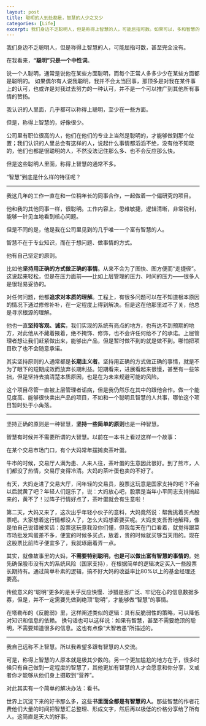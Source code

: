 ```yaml
---
layout: post
title: 聪明的人到处都是，智慧的人少之又少
categories: [Life]
excerpt: 我们身边不乏聪明人，但是称得上智慧的人，可能屈指可数。如果可以，多和智慧的人共事、共处。或者多读书，好书里面都是几乎免费的智慧。
---
```



我们身边不乏聪明人，但是称得上智慧的人，可能屈指可数，甚至完全没有。

在我看来，**“聪明”只是一个中性词**。

说一个人聪明，通常是说他在某些方面聪明，而每个正常人多多少少在某些方面都是聪明的。
如果偶尔有人说我聪明，我并不会太当回事，那顶多是对我在某件事上的认可，也或许是对我过去努力的一种认可，并不是一个可以推广到其他所有事情的赞扬。

我认识的人里面，几乎都可以称得上聪明，至少在一些方面。

但是，称得上智慧的，好像很少。

公司里有职位很高的人，他们在他们的专业上当然是聪明的，才能够做到那个位置；我们认识的人里总会有这样的人，说起什么事情都滔滔不绝，没有他不知晓的，他们也都是很聪明的人，不然没法记住那么多、也不会反应那么快。

但是这些聪明人里面，称得上智慧的通常不多。

“智慧”到底是什么样的特征呢？

---

我这几年的工作一直在和一位稍年长的同事合作，一起做着一个偏研究的项目。

他和我的其他同事一样，很聪明。工作内容上，思维敏捷，逻辑清晰，非常锐利，能够一针见血地看到核心问题。

但是不同的是，他是我在公司里见到的几乎唯一一个富有智慧的人。

智慧不在于专业知识，而在于想问题、做事情的方式。

他有自己坚定的原则。

比如他**坚持用正确的方式做正确的事情**。从来不会为了图快、图方便而“走捷径”。这说起来轻松，但是在压力面前——比如上层管理的压力、时间的压力——很多人是很轻易妥协的。

对任何问题，他都**追求对本质的理解**。工程上，有很多问题可以在不知道根本原因的情况下通过修修补补，在一定程度上得到解决。但是这在他那里过不了关，他总是寻求根源的理解。

他也一直**坚持客观、诚实**，我们实现的系统有亮点的地方，也有达不到预期的地方，对此他从不藏着掖着，绝不掩饰、修饰，也不会许任何给不了的承诺。上层管理者想让我们赶紧做出来，能够出产品，但是暂时做不到的就是做不到。哪怕把项目砍了也不会随意承诺。

其实坚持原则的人通常都是**长期主义者**。坚持用正确的方式做正确的事情，就是不为了眼下的短期成效而放弃长期利益。短期看来，进展看起来很慢，甚至有一些笨拙，但是坚持去搞清楚本质原因，也是在为未来规避可能的风险。

这个项目尽管一直被上层管理者诟病，但是我仍然乐在其中的跟他合作。做一个能见度高、能够很快卖出产品的项目，不如和一个聪明且智慧的人共事，哪怕这个项目暂时处于小角落。

---

坚持正确的原则是一种智慧，**坚持一些简单的原则**也是一种智慧。

智慧有时候并不需要所谓的大智慧。以前在一本书上看过这样一个故事：

在某个交易市场门口，有个大妈常年摆摊卖茶叶蛋。

牛市的时候，交易厅人满为患、人来人往，茶叶蛋的生意因此很好。到了熊市，人们都没了热情，交易厅变得冷清。大妈的茶叶蛋也卖的不好了。

有天，大妈走进了交易大厅，问年轻的交易员，股票这玩意是国家支持的吧？不会以后就黄了吧？年轻人们逗乐了，说：大妈放心吧，股票是当年小平同志支持搞起来的，黄不了！过阵子行情好点了，茶叶蛋就会有生意啦！

第二天，大妈又来了，这次出乎年轻小伙子的意料，大妈竟然说：帮我挑着买点股票吧。大家想着这行情都没人了，怎么大妈想着要买呢。大妈支支吾吾地解释，像是怕自己说错被笑话：股票这玩意我没你们懂，但我每天在门口看着，就觉得跟菜市场批发鸡蛋差不多，便宜的时候多买点，放着，贵的时候就买够当天用的。现在这股票比前阵子便宜多了，我就琢磨着弄一点。

其实，就像故事里的大妈，**不需要特别聪明，也是可以做出富有智慧的事情的**。她先确保股市没有大的系统风险（国家支持），在根据简单的逻辑决定买入一些股票长期持有。通过简单朴素的逻辑，搞不好大妈的收益率比80%以上的基金经理还要高。

传统意义的“聪明”更多的是关乎反应快慢、涉猎是否广泛、牢记在心的信息数据多寡，但是，并不一定需要先做到绝顶“聪明”，才能够做“智慧”的事情。

在塔勒布的《反脆弱》里，这样阐述类似的逻辑：具有反脆弱性的策略，可以降低对知识和信息的依赖。
换句话也可以这样说：如果有智慧，甚至不需要绝顶的聪明，不需要知道很多的信息。这也有点像“大智若愚”所描述的。

---

我自己远称不上智慧。所以我希望多跟有智慧的人交流。

可是，称得上智慧的人原本就是极其少数的。另一个更加尴尬的地方在于，很多时候只有自己做到一定程度的智慧了，其他更加有智慧的人才会愿意和你分享，又或者你才能够从他们身上摄取到“营养”。

对此其实有一个简单的解决办法：看书。

世界上沉淀下来的好书那么多，这些**书里面全都是有智慧的人**。那些智慧的作者花费他们大量的时间把智慧汇总整理、形成文字，然后再以极低的价格分享给了所有人。这简直是天大的好事。

